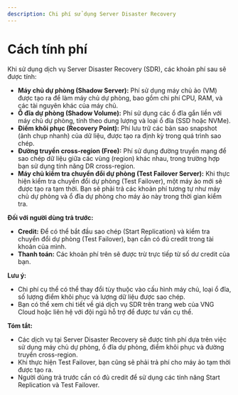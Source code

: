 ```yaml
---
description: Chi phí sử dụng Server Disaster Recovery
---
```


# Cách tính phí

Khi sử dụng dịch vụ Server Disaster Recovery (SDR), các khoản phí sau sẽ được tính:

* **Máy chủ dự phòng (Shadow Server):** Phí sử dụng máy chủ ảo (VM) được tạo ra để làm máy chủ dự phòng, bao gồm chi phí CPU, RAM, và các tài nguyên khác của máy chủ.
* **Ổ đĩa dự phòng (Shadow Volume):** Phí sử dụng các ổ đĩa gắn liền với máy chủ dự phòng, tính theo dung lượng và loại ổ đĩa (SSD hoặc NVMe).
* **Điểm khôi phục (Recovery Point):** Phí lưu trữ các bản sao snapshot (ảnh chụp nhanh) của dữ liệu, được tạo ra định kỳ trong quá trình sao chép.
* **Đường truyền cross-region (Free):** Phí sử dụng đường truyền mạng để sao chép dữ liệu giữa các vùng (region) khác nhau, trong trường hợp bạn sử dụng tính năng DR cross-region.
* **Máy chủ kiểm tra chuyển đổi dự phòng (Test Failover Server):** Khi thực hiện kiểm tra chuyển đổi dự phòng (Test Failover), một máy ảo mới sẽ được tạo ra tạm thời. Bạn sẽ phải trả các khoản phí tương tự như máy chủ dự phòng và ổ đĩa dự phòng cho máy ảo này trong thời gian kiểm tra.

**Đối với người dùng trả trước:**

* **Credit:** Để có thể bắt đầu sao chép (Start Replication) và kiểm tra chuyển đổi dự phòng (Test Failover), bạn cần có đủ credit trong tài khoản của mình.
* **Thanh toán:** Các khoản phí trên sẽ được trừ trực tiếp từ số dư credit của bạn.

**Lưu ý:**

* Chi phí cụ thể có thể thay đổi tùy thuộc vào cấu hình máy chủ, loại ổ đĩa, số lượng điểm khôi phục và lượng dữ liệu được sao chép.
* Bạn có thể xem chi tiết về giá dịch vụ SDR trên trang web của VNG Cloud hoặc liên hệ với đội ngũ hỗ trợ để được tư vấn cụ thể.

**Tóm tắt:**

* Các dịch vụ tại Server Disaster Recovery sẽ được tính phí dựa trên việc sử dụng máy chủ dự phòng, ổ đĩa dự phòng, điểm khôi phục và đường truyền cross-region.
* Khi thực hiện Test Failover, bạn cũng sẽ phải trả phí cho máy ảo tạm thời được tạo ra.
* Người dùng trả trước cần có đủ credit để sử dụng các tính năng Start Replication và Test Failover.
